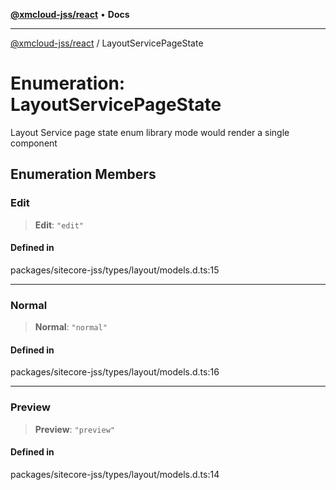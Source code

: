 [**@xmcloud-jss/react**](../README.md) • **Docs**

***

[@xmcloud-jss/react](../README.md) / LayoutServicePageState

# Enumeration: LayoutServicePageState

Layout Service page state enum
library mode would render a single component

## Enumeration Members

### Edit

> **Edit**: `"edit"`

#### Defined in

packages/sitecore-jss/types/layout/models.d.ts:15

***

### Normal

> **Normal**: `"normal"`

#### Defined in

packages/sitecore-jss/types/layout/models.d.ts:16

***

### Preview

> **Preview**: `"preview"`

#### Defined in

packages/sitecore-jss/types/layout/models.d.ts:14
